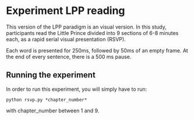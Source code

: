 # Experiment LPP reading

This version of the LPP paradigm is an visual version. In this study, participants read the Little Prince divided into 9 sections of 6-8 minutes each, as a rapid serial visual presentation (RSVP).

Each word is presented for 250ms, followed by 50ms of an empty frame. At the end of every sentence, there is a 500 ms pause.

## Running the experiment

In order to run this experiment, you will simply have to run:

`python rsvp.py *chapter_number*`

with chapter_number between 1 and 9.
